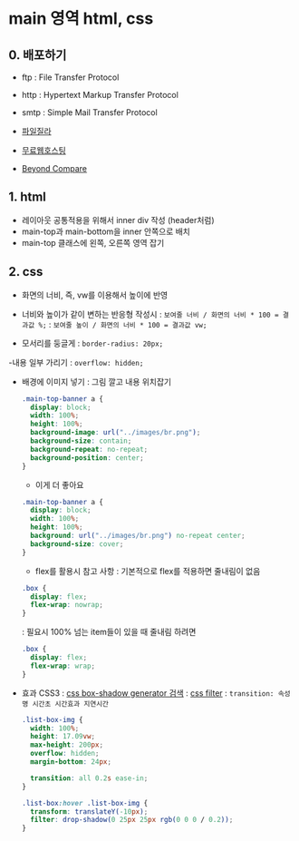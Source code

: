 # main 영역 html, css

## 0. 배포하기

- ftp : File Transfer Protocol
- http : Hypertext Markup Transfer Protocol
- smtp : Simple Mail Transfer Protocol

- [파일질라](https://filezilla-project.org/)
- [무료웹호스팅](https://www.dothome.co.kr/)
- [Beyond Compare](https://www.scootersoftware.com/download)

## 1. html

- 레이아웃 공통적용을 위해서 inner div 작성 (header처럼)
- main-top과 main-bottom을 inner 안쪽으로 배치
- main-top 클래스에 왼쪽, 오른쪽 영역 잡기

## 2. css

- 화면의 너비, 즉, vw를 이용해서 높이에 반영
- 너비와 높이가 같이 변하는 반응형 작성시
  : `보여줄 너비 / 화면의 너비 * 100 = 결과값 %;`
  : `보여줄 높이 / 화면의 너비 * 100 = 결과값 vw;`

- 모서리를 둥글게
  : `border-radius: 20px;`

-내용 일부 가리기
: `overflow: hidden;`

- 배경에 이미지 넣기
  : 그림 깔고 내용 위치잡기

  ```css
  .main-top-banner a {
    display: block;
    width: 100%;
    height: 100%;
    background-image: url("../images/br.png");
    background-size: contain;
    background-repeat: no-repeat;
    background-position: center;
  }
  ```

  - 이게 더 좋아요

  ```css
  .main-top-banner a {
    display: block;
    width: 100%;
    height: 100%;
    background: url("../images/br.png") no-repeat center;
    background-size: cover;
  }
  ```

  - flex를 활용시 참고 사항
    : 기본적으로 flex를 적용하면 줄내림이 없음

  ```css
  .box {
    display: flex;
    flex-wrap: nowrap;
  }
  ```

  : 필요시 100% 넘는 item들이 있을 때 줄내림 하려면

  ```css
  .box {
    display: flex;
    flex-wrap: wrap;
  }
  ```

- 효과 CSS3
  : [css box-shadow generator 검색](https://cssgenerator.org/box-shadow-css-generator.html)
  : [css filter](https://developer.mozilla.org/ko/docs/Web/CSS/filter)
  : `transition: 속성명 시간초 시간효과 지연시간`

  ```css
  .list-box-img {
    width: 100%;
    height: 17.09vw;
    max-height: 200px;
    overflow: hidden;
    margin-bottom: 24px;

    transition: all 0.2s ease-in;
  }

  .list-box:hover .list-box-img {
    transform: translateY(-10px);
    filter: drop-shadow(0 25px 25px rgb(0 0 0 / 0.2));
  }
  ```
